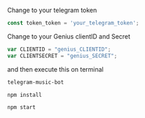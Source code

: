 
Change to your telegram token
```javascript
const token_token = 'your_telegram_token';
```
Change to your Genius clientID and Secret
```javascript
var CLIENTID = "genius_CLIENTID";
var CLIENTSECRET = "genius_SECRET";
```

and then execute this on terminal
```sh
telegram-music-bot

npm install

npm start
```
